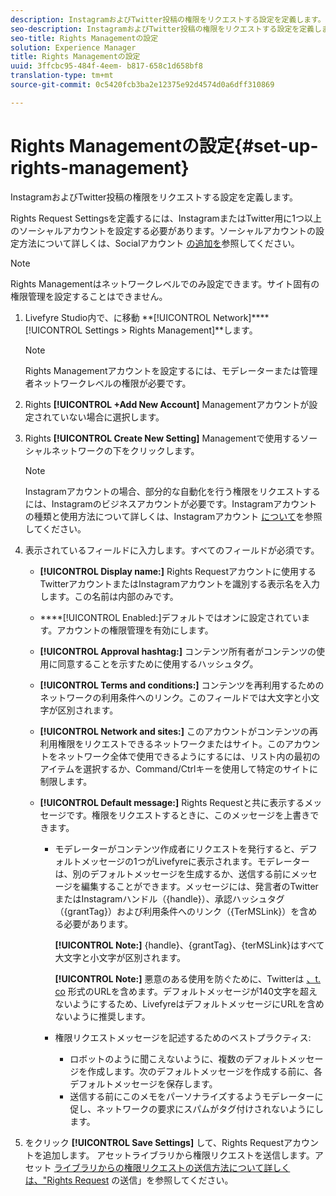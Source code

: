 ```yaml
---
description: InstagramおよびTwitter投稿の権限をリクエストする設定を定義します。
seo-description: InstagramおよびTwitter投稿の権限をリクエストする設定を定義します。
seo-title: Rights Managementの設定
solution: Experience Manager
title: Rights Managementの設定
uuid: 3ffcbc95-484f-4eem- b817-658c1d658bf8
translation-type: tm+mt
source-git-commit: 0c5420fcb3ba2e12375e92d4574d0a6dff310869

---
```



# Rights Managementの設定{#set-up-rights-management}

InstagramおよびTwitter投稿の権限をリクエストする設定を定義します。

Rights Request Settingsを定義するには、InstagramまたはTwitter用に1つ以上のソーシャルアカウントを設定する必要があります。ソーシャルアカウントの設定方法について詳しくは、Socialアカウント [の追加を](../c-users-creating-accounts-with-studio-access/t-configure-social-accout-instagram/t-configure-social-accout-instagram.md#t_configure_social_accout_instagram)参照してください。

>[!NOTE]
>
>Rights Managementはネットワークレベルでのみ設定できます。サイト固有の権限管理を設定することはできません。

1. Livefyre Studio内で、に移動 **[!UICONTROL Network]****[!UICONTROL Settings > Rights Management]**します。

   >[!NOTE]
   >
   >Rights Managementアカウントを設定するには、モデレーターまたは管理者ネットワークレベルの権限が必要です。

1. Rights **[!UICONTROL +Add New Account]** Managementアカウントが設定されていない場合に選択します。
1. Rights **[!UICONTROL Create New Setting]** Managementで使用するソーシャルネットワークの下をクリックします。

   >[!NOTE]
   >
   >Instagramアカウントの場合、部分的な自動化を行う権限をリクエストするには、Instagramのビジネスアカウントが必要です。Instagramアカウントの種類と使用方法について詳しくは、Instagramアカウント [について](../c-users-creating-accounts-with-studio-access/t-configure-social-accout-instagram/c-about-instagram-accounts.md#c_about_instagram_accounts)を参照してください。

1. 表示されているフィールドに入力します。すべてのフィールドが必須です。

   * **[!UICONTROL Display name:]** Rights Requestアカウントに使用するTwitterアカウントまたはInstagramアカウントを識別する表示名を入力します。この名前は内部のみです。
   * ****[!UICONTROL Enabled:]デフォルトではオンに設定されています。アカウントの権限管理を有効にします。
   * **[!UICONTROL Approval hashtag:]** コンテンツ所有者がコンテンツの使用に同意することを示すために使用するハッシュタグ。
   * **[!UICONTROL Terms and conditions:]** コンテンツを再利用するためのネットワークの利用条件へのリンク。このフィールドでは大文字と小文字が区別されます。
   * **[!UICONTROL Network and sites:]** このアカウントがコンテンツの再利用権限をリクエストできるネットワークまたはサイト。このアカウントをネットワーク全体で使用できるようにするには、リスト内の最初のアイテムを選択するか、Command/Ctrlキーを使用して特定のサイトに制限します。
   * **[!UICONTROL Default message:]** Rights Requestと共に表示するメッセージです。権限をリクエストするときに、このメッセージを上書きできます。

      * モデレーターがコンテンツ作成者にリクエストを発行すると、デフォルトメッセージの1つがLivefyreに表示されます。モデレーターは、別のデフォルトメッセージを生成するか、送信する前にメッセージを編集することができます。メッセージには、発言者のTwitterまたはInstagramハンドル（{handle}）、承認ハッシュタグ（{grantTag}）および利用条件へのリンク（{TerMSLink}）を含める必要があります。

         **[!UICONTROL Note:]** {handle}、{grantTag}、{terMSLink}はすべて大文字と小文字が区別されます。

         **[!UICONTROL Note:]** 悪意のある使用を防ぐために、Twitterは [、t. co](https://t.co/) 形式のURLを含めます。デフォルトメッセージが140文字を超えないようにするため、LivefyreはデフォルトメッセージにURLを含めないように推奨します。

      * 権限リクエストメッセージを記述するためのベストプラクティス:

         * ロボットのように聞こえないように、複数のデフォルトメッセージを作成します。次のデフォルトメッセージを作成する前に、各デフォルトメッセージを保存します。
         * 送信する前にこのメモをパーソナライズするようモデレーターに促し、ネットワークの要求にスパムがタグ付けされないようにします。

1. をクリック **[!UICONTROL Save Settings]** して、Rights Requestアカウントを追加します。
アセットライブラリから権限リクエストを送信します。アセット [ライブラリからの権限リクエストの送信方法について詳しくは、"Rights Request](../c-how-requesting-rights-works/t-send-a-rights-request-to-own-a-digital-asset.md#t_send_a_rights_request_to_own_a_digital_asset) の送信」を参照してください。